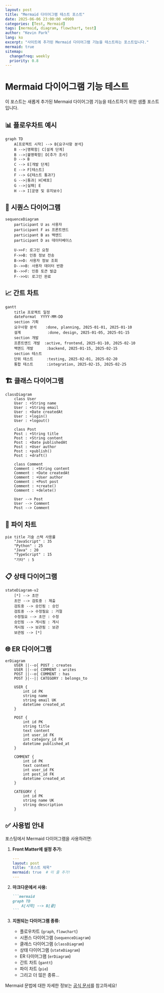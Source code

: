 ```yaml
---
layout: post
title: "Mermaid 다이어그램 테스트 포스트"
date: 2025-06-06 23:00:00 +0900
categories: [Test, Mermaid]
tags: [mermaid, diagram, flowchart, test]
author: "Kevin Park"
lang: ko
excerpt: "사이트에 추가된 Mermaid 다이어그램 기능을 테스트하는 포스트입니다."
mermaid: true
sitemap:
  changefreq: weekly
  priority: 0.8
---
```


# Mermaid 다이어그램 기능 테스트

이 포스트는 새롭게 추가된 Mermaid 다이어그램 기능을 테스트하기 위한 샘플 포스트입니다.

## 📊 플로우차트 예시

```mermaid
graph TD
    A[프로젝트 시작] --> B{요구사항 분석}
    B -->|명확함| C[설계 단계]
    B -->|불명확함| D[추가 조사]
    D --> B
    C --> E[개발 단계]
    E --> F[테스트]
    F --> G{테스트 통과?}
    G -->|통과| H[배포]
    G -->|실패| E
    H --> I[운영 및 유지보수]
```

## 🔄 시퀀스 다이어그램

```mermaid
sequenceDiagram
    participant U as 사용자
    participant F as 프론트엔드
    participant B as 백엔드
    participant D as 데이터베이스

    U->>F: 로그인 요청
    F->>B: 인증 정보 전송
    B->>D: 사용자 정보 조회
    D-->>B: 사용자 데이터 반환
    B-->>F: 인증 토큰 발급
    F-->>U: 로그인 완료
```

## 📈 간트 차트

```mermaid
gantt
    title 프로젝트 일정
    dateFormat  YYYY-MM-DD
    section 기획
    요구사항 분석    :done, planning, 2025-01-01, 2025-01-10
    설계            :done, design, 2025-01-05, 2025-01-15
    section 개발
    프론트엔드 개발  :active, frontend, 2025-01-10, 2025-02-10
    백엔드 개발      :backend, 2025-01-15, 2025-02-15
    section 테스트
    단위 테스트      :testing, 2025-02-01, 2025-02-20
    통합 테스트      :integration, 2025-02-15, 2025-02-25
```

## 🏗️ 클래스 다이어그램

```mermaid
classDiagram
    class User
    User : +String name
    User : +String email
    User : +Date createdAt
    User : +login()
    User : +logout()
    
    class Post
    Post : +String title
    Post : +String content
    Post : +Date publishedAt
    Post : +User author
    Post : +publish()
    Post : +draft()
    
    class Comment
    Comment : +String content
    Comment : +Date createdAt
    Comment : +User author
    Comment : +Post post
    Comment : +create()
    Comment : +delete()
    
    User --> Post
    User --> Comment
    Post --> Comment
```

## 🔢 파이 차트

```mermaid
pie title 기술 스택 사용률
    "JavaScript" : 35
    "Python" : 25
    "Java" : 20
    "TypeScript" : 15
    "기타" : 5
```

## 📋 상태 다이어그램

```mermaid
stateDiagram-v2
    [*] --> 초안
    초안 --> 검토중 : 제출
    검토중 --> 승인됨 : 승인
    검토중 --> 수정필요 : 거절
    수정필요 --> 초안 : 수정
    승인됨 --> 게시됨 : 게시
    게시됨 --> 보관됨 : 보관
    보관됨 --> [*]
```

## 🌐 ER 다이어그램

```mermaid
erDiagram
    USER ||--o{ POST : creates
    USER ||--o{ COMMENT : writes
    POST ||--o{ COMMENT : has
    POST }|--|| CATEGORY : belongs_to
    
    USER {
        int id PK
        string name
        string email UK
        datetime created_at
    }
    
    POST {
        int id PK
        string title
        text content
        int user_id FK
        int category_id FK
        datetime published_at
    }
    
    COMMENT {
        int id PK
        text content
        int user_id FK
        int post_id FK
        datetime created_at
    }
    
    CATEGORY {
        int id PK
        string name UK
        string description
    }
```

## ✅ 사용법 안내

포스팅에서 Mermaid 다이어그램을 사용하려면:

1. **Front Matter에 설정 추가:**
   ```yaml
   ---
   layout: post
   title: "포스트 제목"
   mermaid: true  # 이 줄 추가!
   ---
   ```

2. **마크다운에서 사용:**
   ````markdown
   ```mermaid
   graph TD
       A[시작] --> B[끝]
   ```
   ````

3. **지원되는 다이어그램 종류:**
   - 플로우차트 (`graph`, `flowchart`)
   - 시퀀스 다이어그램 (`sequenceDiagram`)
   - 클래스 다이어그램 (`classDiagram`)
   - 상태 다이어그램 (`stateDiagram`)
   - ER 다이어그램 (`erDiagram`)
   - 간트 차트 (`gantt`)
   - 파이 차트 (`pie`)
   - 그리고 더 많은 종류...

Mermaid 문법에 대한 자세한 정보는 [공식 문서](https://mermaid.js.org/)를 참고하세요! 